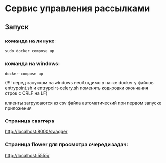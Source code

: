 # Сервис управления рассылками

##  Запуск
### команда на линукс:
    sudo docker compose up 
### команда на windows:
    docker-compose up

(!!!! перед запуском на windows необходимо в папке docker у файлов entrypoint.sh и
entrypoint-celery.sh поменять кодировки окончания строк с CRLF на LF)

клиенты загруюаются из csv файла автоматический при первом запуске приложения

### Cтраница сваггера:
[http://localhost:8000/swagger](http://localhost:8000/swagger)
### Cтраница flower для просмотра очереди задач:
[http://localhost:5555/](http://localhost:5555)






